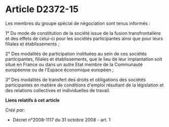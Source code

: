 # Article D2372-15

Les membres du groupe spécial de négociation sont tenus informés :

1° Du mode de constitution de la société issue de la fusion transfrontalière et des effets de celui-ci pour les sociétés
participantes ainsi que pour leurs filiales et établissements ;

2° Des modalités de participation instituées au sein de ces sociétés participantes, filiales et établissements, que le lieu
de leur implantation soit situé en France ou dans un autre Etat membre de la Communauté européenne ou de l'Espace économique
européen ;

3° Des modalités de transfert des droits et obligations des sociétés participantes en matière de conditions d'emploi
résultant de la législation et des relations collectives et individuelles de travail.

**Liens relatifs à cet article**

_Créé par_:

  - Décret n°2008-1117 du 31 octobre 2008 - art. 1

